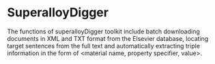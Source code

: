 # SuperalloyDigger
The functions of superalloyDigger toolkit include batch downloading documents in XML and TXT format from the Elsevier database, locating target sentences from the full text and automatically extracting triple information in the form of &lt;material name, property specifier, value>.
